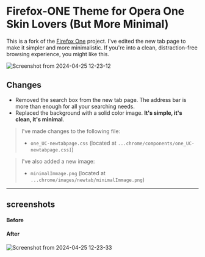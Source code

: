 # Firefox-ONE Theme for Opera One Skin Lovers (But More Minimal)

This is a fork of the [Firefox One](https://github.com/Godiesc/firefox-one) project. I've edited the new tab page to make it simpler and more minimalistic. If you're into a clean, distraction-free browsing experience, you might like this.

![Screenshot from 2024-04-25 12-23-12](https://github.com/rimaout/firefox-one-NewMinimalTab/assets/116072651/0d98fe2e-bcd4-4093-bde8-010577e6854b)


## Changes

- Removed the search box from the new tab page. The address bar is more than enough for all your searching needs.
- Replaced the background with a solid color image. **It's simple, it's clean, it's minimal**.

>I've made changes to the following file:
>- `one_UC-newtabpage.css` (located at `...chrome/components/one_UC-newtabpage.css]`)

>I've also added a new image:
>- `minimalImmage.png` (located at `...chrome/images/newtab/minimalImmage.png`)

---

## screenshots
#### Before


#### After
![Screenshot from 2024-04-25 12-23-33](https://github.com/rimaout/firefox-one-NewMinimalTab/assets/116072651/2bbd3629-1dc4-4920-840c-791130cdb188)
